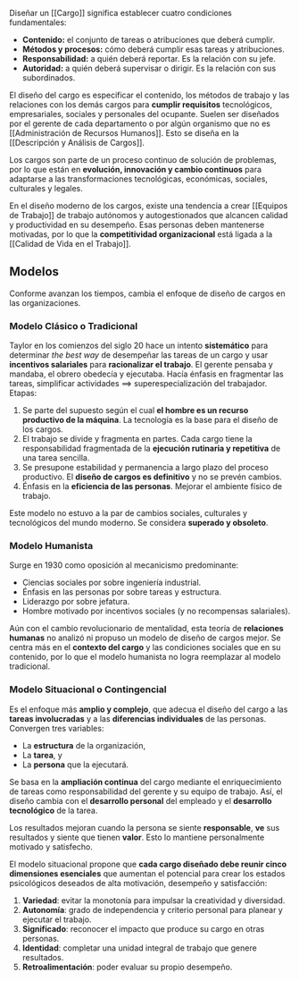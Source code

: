Diseñar un [[Cargo]] significa establecer cuatro condiciones fundamentales:

- **Contenido:** el conjunto de tareas o atribuciones que deberá cumplir.
- **Métodos y procesos:** cómo deberá cumplir esas tareas y atribuciones.
- **Responsabilidad:** a quién deberá reportar. Es la relación con su jefe.
- **Autoridad:** a quién deberá supervisar o dirigir. Es la relación con sus subordinados.

El diseño del cargo es especificar el contenido, los métodos de trabajo y las relaciones con los demás cargos para **cumplir requisitos** tecnológicos, empresariales, sociales y personales del ocupante. Suelen ser diseñados por el gerente de cada departamento o por algún organismo que no es [[Administración de Recursos Humanos]]. Esto se diseña en la [[Descripción y Análisis de Cargos]].

Los cargos son parte de un proceso continuo de solución de problemas, por lo que están en **evolución, innovación y cambio continuos** para adaptarse a las transformaciones tecnológicas, económicas, sociales, culturales y legales.

En el diseño moderno de los cargos, existe una tendencia a crear [[Equipos de Trabajo]] de trabajo autónomos y autogestionados que alcancen calidad y productividad en su desempeño. Esas personas deben mantenerse motivadas, por lo que la **competitividad organizacional** está ligada a la [[Calidad de Vida en el Trabajo]].

## Modelos

Conforme avanzan los tiempos, cambia el enfoque de diseño de cargos en las organizaciones.

### Modelo Clásico o Tradicional

Taylor en los comienzos del siglo 20 hace un intento **sistemático** para determinar _the best way_ de desempeñar las tareas de un cargo y usar **incentivos salariales** para **racionalizar el trabajo**. El gerente pensaba y mandaba, el obrero obedecía y ejecutaba. Hacía énfasis en fragmentar las tareas, simplificar actividades ==> superespecialización del trabajador. Etapas:

1. Se parte del supuesto según el cual **el hombre es un recurso productivo de la máquina**. La tecnología es la base para el diseño de los cargos.
2. El trabajo se divide y fragmenta en partes. Cada cargo tiene la responsabilidad fragmentada de la **ejecución rutinaria y repetitiva** de una tarea sencilla.
3. Se presupone estabilidad y permanencia a largo plazo del proceso productivo. El **diseño de cargos es definitivo** y no se prevén cambios.
4. Énfasis en la **eficiencia de las personas**. Mejorar el ambiente físico de trabajo.

Este modelo no estuvo a la par de cambios sociales, culturales y tecnológicos del mundo moderno. Se considera **superado y obsoleto**.

### Modelo Humanista

Surge en 1930 como oposición al mecanicismo predominante:

- Ciencias sociales por sobre ingeniería industrial.
- Énfasis en las personas por sobre tareas y estructura.
- Liderazgo por sobre jefatura.
- Hombre motivado por incentivos sociales (y no recompensas salariales).

Aún con el cambio revolucionario de mentalidad, esta teoría de **relaciones humanas** no analizó ni propuso un modelo de diseño de cargos mejor. Se centra más en el **contexto del cargo** y las condiciones sociales que en su contenido, por lo que el modelo humanista no logra reemplazar al modelo tradicional.

### Modelo Situacional o Contingencial

Es el enfoque más **amplio y complejo**, que adecua el diseño del cargo a las **tareas involucradas** y a las **diferencias individuales** de las personas. Convergen tres variables:

- La **estructura** de la organización,
- La **tarea**, y
- La **persona** que la ejecutará.

Se basa en la **ampliación continua** del cargo mediante el enriquecimiento de tareas como responsabilidad del gerente y su equipo de trabajo. Así, el diseño cambia con el **desarrollo personal** del empleado y el **desarrollo tecnológico** de la tarea.

Los resultados mejoran cuando la persona se siente **responsable**, **ve** sus resultados y siente que tienen **valor**. Esto lo mantiene personalmente motivado y satisfecho.

El modelo situacional propone que **cada cargo diseñado debe reunir cinco dimensiones esenciales** que aumentan el potencial para crear los estados psicológicos deseados de alta motivación, desempeño y satisfacción:

1. **Variedad**: evitar la monotonía para impulsar la creatividad y diversidad.
2. **Autonomía**: grado de independencia y criterio personal para planear y ejecutar el trabajo.
3. **Significado**: reconocer el impacto que produce su cargo en otras personas.
4. **Identidad**: completar una unidad integral de trabajo que genere resultados.
5. **Retroalimentación**: poder evaluar su propio desempeño.
